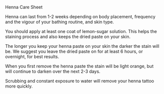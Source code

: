 Henna Care Sheet

Henna can last from 1-2 weeks depending on body placement, frequency and the vigour of your bathing routine, and skin type.

You should apply at least one coat of lemon-sugar solution. This helps the staining process and also keeps the dried paste on your skin.

The longer you keep your henna paste on your skin the darker the stain will be. We suggest you leave the dried paste on for at least 6 hours, or overnight, for best results.

When you first remove the henna paste the stain will be light orange, but will continue to darken over the next 2-3 days.

Scrubbing and constant exposure to water will remove your henna tattoo more quickly.

